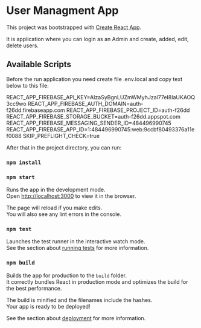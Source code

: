 # User Managment App

This project was bootstrapped with [Create React App](https://github.com/facebook/create-react-app).

It is application where you can login as an Admin and create, added, edit, delete users.

## Available Scripts

Before the run application you need create file .env.local and copy text below to this file:

REACT_APP_FIREBASE_API_KEY=AIzaSyBgnLUZmWMyhJzal77eI8IaUKAOQ3cc9wo
REACT_APP_FIREBASE_AUTH_DOMAIN=auth-f26dd.firebaseapp.com
REACT_APP_FIREBASE_PROJECT_ID=auth-f26dd
REACT_APP_FIREBASE_STORAGE_BUCKET=auth-f26dd.appspot.com
REACT_APP_FIREBASE_MESSAGING_SENDER_ID=484496990745
REACT_APP_FIREBASE_APP_ID=1:484496990745:web:9ccbf80493376a11ef0088
SKIP_PREFLIGHT_CHECK=true

After that in the project directory, you can run:

### `npm install`
### `npm start`

Runs the app in the development mode.\
Open [http://localhost:3000](http://localhost:3000) to view it in the browser.

The page will reload if you make edits.\
You will also see any lint errors in the console.

### `npm test`

Launches the test runner in the interactive watch mode.\
See the section about [running tests](https://facebook.github.io/create-react-app/docs/running-tests) for more information.

### `npm build`

Builds the app for production to the `build` folder.\
It correctly bundles React in production mode and optimizes the build for the best performance.

The build is minified and the filenames include the hashes.\
Your app is ready to be deployed!

See the section about [deployment](https://facebook.github.io/create-react-app/docs/deployment) for more information.